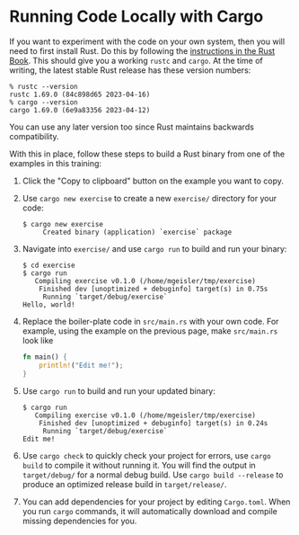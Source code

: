 # Running Code Locally with Cargo

If you want to experiment with the code on your own system, then you will need
to first install Rust. Do this by following the
[instructions in the Rust Book][1]. This should give you a working `rustc` and
`cargo`. At the time of writing, the latest stable Rust release has these
version numbers:

```shell
% rustc --version
rustc 1.69.0 (84c898d65 2023-04-16)
% cargo --version
cargo 1.69.0 (6e9a83356 2023-04-12)
```

You can use any later version too since Rust maintains backwards compatibility.

With this in place, follow these steps to build a Rust binary from one of the
examples in this training:

1. Click the "Copy to clipboard" button on the example you want to copy.

2. Use `cargo new exercise` to create a new `exercise/` directory for your code:

   ```shell
   $ cargo new exercise
        Created binary (application) `exercise` package
   ```

3. Navigate into `exercise/` and use `cargo run` to build and run your binary:

   ```shell
   $ cd exercise
   $ cargo run
      Compiling exercise v0.1.0 (/home/mgeisler/tmp/exercise)
       Finished dev [unoptimized + debuginfo] target(s) in 0.75s
        Running `target/debug/exercise`
   Hello, world!
   ```

4. Replace the boiler-plate code in `src/main.rs` with your own code. For
   example, using the example on the previous page, make `src/main.rs` look like

   ```rust
   fn main() {
       println!("Edit me!");
   }
   ```

5. Use `cargo run` to build and run your updated binary:

   ```shell
   $ cargo run
      Compiling exercise v0.1.0 (/home/mgeisler/tmp/exercise)
       Finished dev [unoptimized + debuginfo] target(s) in 0.24s
        Running `target/debug/exercise`
   Edit me!
   ```

6. Use `cargo check` to quickly check your project for errors, use `cargo build`
   to compile it without running it. You will find the output in `target/debug/`
   for a normal debug build. Use `cargo build --release` to produce an optimized
   release build in `target/release/`.

7. You can add dependencies for your project by editing `Cargo.toml`. When you
   run `cargo` commands, it will automatically download and compile missing
   dependencies for you.

[1]: https://doc.rust-lang.org/book/ch01-01-installation.html